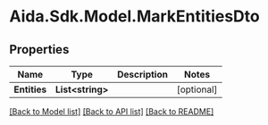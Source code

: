 # Aida.Sdk.Model.MarkEntitiesDto

## Properties

Name | Type | Description | Notes
------------ | ------------- | ------------- | -------------
**Entities** | **List&lt;string&gt;** |  | [optional] 

[[Back to Model list]](../README.md#documentation-for-models) [[Back to API list]](../README.md#documentation-for-api-endpoints) [[Back to README]](../README.md)

